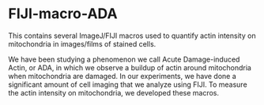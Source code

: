 # FIJI-macro-ADA
This contains several ImageJ/FIJI macros used to quantify actin intensity on mitochondria in images/films of stained cells.

We have been studying a phenomenon we call Acute Damage-induced Actin, or ADA, in which we observe a buildup of actin around mitochondria when mitochondria are damaged. In our experiments, we have done a significant amount of cell imaging that we analyze using FIJI. To measure the actin intensity on mitochondria, we developed these macros.
